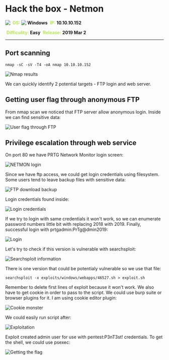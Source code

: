 # Hack the box - Netmon

<img align="left" src="logo.png">
&nbsp;<span style="color:#b5e853; font-weight: bold">OS: <img align="top" src="../../../images/windows.png"> </span><b>Windows</b>
&nbsp;<span style="color:#b5e853; font-weight: bold">IP: </span><b>10.10.10.152</b>

&nbsp;<span style="color:#b5e853; font-weight: bold">Difficulity: </span><b>Easy</b>
&nbsp;<span style="color:#b5e853; font-weight: bold">Release: </span><b>2019 Mar 2</b>

___

## Port scanning
```
nmap -sC -sV -T4 -oA nmap 10.10.10.152
```
![Nmap results](./nmap.png)

We can quickly identify 2 potential targets - FTP login and web server.

## Getting user flag through anonymous FTP

From nmap scan we noticed that FTP server allow anonymous login. Inside we can find sensitive data:

![User flag through FTP](./user_flag_through_ftp.png)

## Privilege escalation through web service

On port 80 we have PRTG Network Monitor login screen:

![NETMON login](./login_page.png)

Since we have ftp access, we could get login credentials using filesystem. Some users tend to leave backup files with sensitive data:

![FTP download backup](./ftp_download_backup.png)

Login credentials found inside:

![Login credentials](./login_credentials.png)

If we try to login with same credentials it won't work, so we can enumerate password numbers little bit with replacing 2018 with 2019. Finally, successful login with prtgadmin:PrTg@dmin2019:

![Login](./login.png)

Let's try to check if this version is vulnerable with searchsploit:

![Searchsploit information](./searchsploit.png)

There is one version that could be potentialy vulnerable so we use that file:

```
searchsploit -x exploits/windows/webapps/46527.sh > exploit.sh
```

Remember to delete first lines of exploit because it won't work. We also have to get cookie in order to pass to the script. We could use burp suite or browser plugins for it. I am using cookie editor plugin:

![Cookie monster](cookie.png)

We could easily run script after:

![Exploitation](exploitation.png)

Exploit created admin user for use with pentest:P3nT3st! credentials. To get the shell, we could use psexec:

![Getting the flag](capturing_root_flag.png)